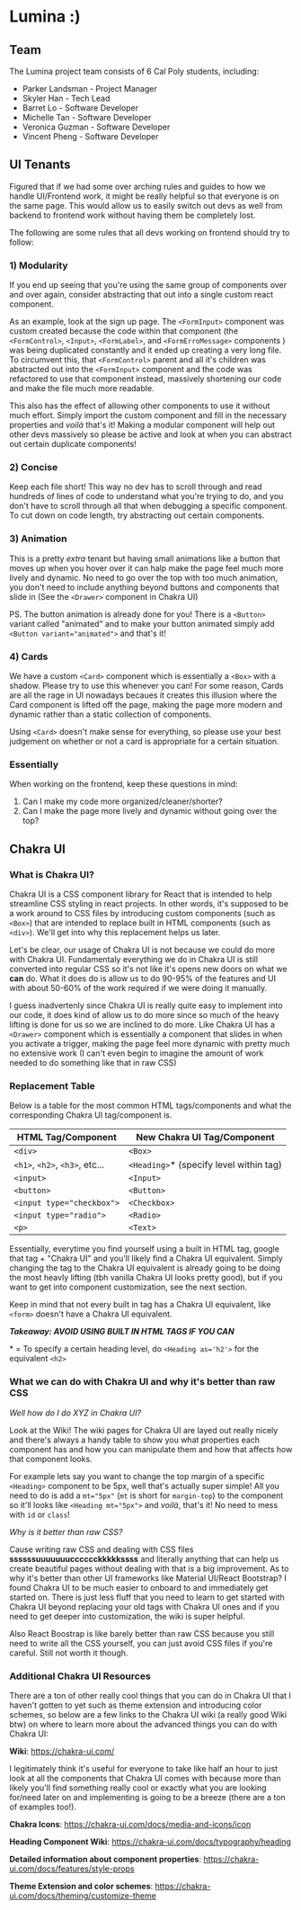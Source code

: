 # **Lumina :)** 

## **Team**
The Lumina project team consists of 6 Cal Poly students, including:
- Parker Landsman - Project Manager
- Skyler Han - Tech Lead
- Barret Lo - Software Developer
- Michelle Tan - Software Developer
- Veronica Guzman - Software Developer
- Vincent Pheng - Software Developer

## **UI Tenants**

Figured that if we had some over arching rules and guides to how we handle UI/Frontend work, it might be really helpful so that everyone is on the same page. This would allow us to easily switch out devs as well from backend to frontend work without having them be completely lost.

The following are some rules that all devs working on frontend should try to follow:

### **1) Modularity**

If you end up seeing that you're using the same group of components over and over again, consider abstracting that out into a single custom react component.

As an example, look at the sign up page. The `<FormInput>` component was custom created because the code within that component (the `<FormControl>`, `<Input>`, `<FormLabel>`, and `<FormErroMessage>` components ) was being duplicated constantly and it ended up creating a very long file. To circumvent this, that `<FormControl>` parent and all it's children was abstracted out into the `<FormInput>` component and the code was refactored to use that component instead, massively shortening our code and make the file much more readable.

This also has the effect of allowing other components to use it without much effort. Simply import the custom component and fill in the necessary properties and *voilà* that's it! Making a modular component will help out other devs massively so please be active and look at when you can abstract out certain duplicate components!

### **2) Concise**

Keep each file short! This way no dev has to scroll through and read hundreds of lines of code to understand what you're trying to do, and you don't have to scroll through all that when debugging a specific component. To cut down on code length, try abstracting out certain components.

### **3) Animation**

This is a pretty *extra* tenant but having small animations like a button that moves up when you hover over it can halp make the page feel much more lively and dynamic. No need to go over the top with too much animation, you don't need to include anything beyond buttons and components that slide in (See the `<Drawer>` component in Chakra UI)

PS. The button animation is already done for you! There is a `<Button>` variant called "animated" and to make your button animated simply add `<Button variant="animated">` and that's it!

### **4) Cards**

We have a custom `<Card>` component which is essentially a `<Box>` with a shadow. Please try to use this whenever you can! For some reason, Cards are all the rage in UI nowadays becaues it creates this illusion where the Card component is lifted off the page, making the page more modern and dynamic rather than a static collection of components. 

Using `<Card>` doesn't make sense for everything, so please use your best judgement on whether or not a card is appropriate for a certain situation.

### **Essentially**

When working on the frontend, keep these questions in mind:

1) Can I make my code more organized/cleaner/shorter?
2) Can I make the page more lively and dynamic without going over the top? 

## **Chakra UI**

### **What is Chakra UI?**

Chakra UI is a CSS component library for React that is intended to help streamline CSS styling in react projects. In other words, it's supposed to be a work around to CSS files by introducing custom components (such as `<Box>`) that are intended to replace built in HTML components (such as `<div>`). We'll get into why this replacement helps us later.

Let's be clear, our usage of Chakra UI is not because we could do more with Chakra UI. Fundamentaly everything we do in Chakra UI is still converted into regular CSS so it's not like it's opens new doors on what we **can** do. What it does do is allow us to do 90-95% of the features and UI with about 50-60% of the work required if we were doing it manually. 

I guess inadvertenly since Chakra UI is really quite easy to implement into our code, it does kind of allow us to do more since so much of the heavy lifting is done for us so we are inclined to do more. Like Chakra UI has a `<Drawer>` component which is essentially a component that slides in when you activate a trigger, making the page feel more dynamic with pretty much no extensive work (I can't even begin to imagine the amount of work needed to do something like that in raw CSS)

### **Replacement Table**

Below is a table for the most common HTML tags/components and what the corresponding Chakra UI tag/component is.

| HTML Tag/Component       | New Chakra UI Tag/Component          |
|--------------------------|--------------------------------------|
| `<div>`                   | `<Box>`                               |
| `<h1>`, `<h2>`, `<h3>`, etc... | `<Heading>`* (specify level within tag) |
| `<input>`                  | `<Input>`                              |
| `<button>`                | `<Button>`                            |
| `<input type="checkbox">`  | `<Checkbox>`                          |
| `<input type="radio"> `    | `<Radio>`                              |
| `<p>`                      | `<Text> `                              |

Essentially, everytime you find yourself using a built in HTML tag, google that tag + "Chakra UI" and you'll likely find a Chakra UI equivalent. Simply changing the tag to the Chakra UI equivalent is already going to be doing the most heavly lifting (tbh vanilla Chakra UI looks pretty good), but if you want to get into component customization, see the next section.

Keep in mind that not every built in tag has a Chakra UI equivalent, like `<form>` doesn't have a Chakra UI equivalent.

***Takeaway: AVOID USING BUILT IN HTML TAGS IF YOU CAN***

\* = To specify a certain heading level, do `<Heading as='h2'>` for the equivalent `<h2>`
### **What we can do with Chakra UI and why it's better than raw CSS**

*Well how do I do XYZ in Chakra UI?*

Look at the Wiki! The wiki pages for Chakra UI are layed out really nicely and there's always a handy table to show you what properties each component has and how you can manipulate them and how that affects how that component looks.

For example lets say you want to change the top margin of a specific `<Heading>` component to be 5px, well that's actually super simple! All you need to do is add a `mt="5px"` (`mt` is short for `margin-top`) to the component so it'll looks like `<Heading mt="5px">` and *voilà*, that's it! No need to mess with `id` or `class`!

*Why is it better than raw CSS?*

Cause writing raw CSS and dealing with CSS files **ssssssuuuuuuucccccckkkkkssss** and literally anything that can help us create beautiful pages without dealing with that is a big improvement. As to why it's better than other UI frameworks like Material UI/React Bootstrap? I found Chakra UI to be much easier to onboard to and immediately get started on. There is just less fluff that you need to learn to get started with Chakra UI beyond replacing your old tags with Chakra UI ones and if you need to get deeper into customization, the wiki is super helpful.

Also React Boostrap is like barely better than raw CSS because you still need to write all the CSS yourself, you can just avoid CSS files if you're careful. Still not worth it though.

### **Additional Chakra UI Resources**

There are a ton of other really cool things that you can do in Chakra UI that I haven't gotten to yet such as theme extension and introducing color schemes, so below are a few links to the Chakra UI wiki (a really good Wiki btw) on where to learn more about the advanced things you can do with Chakra UI:

**Wiki**: https://chakra-ui.com/

I legitimately think it's useful for everyone to take like half an hour to just look at all the components that Chakra UI comes with because more than likely you'll find something really cool or exactly what you are looking for/need later on and implementing is going to be a breeze (there are a ton of examples too!).

**Chakra Icons**: https://chakra-ui.com/docs/media-and-icons/icon

**Heading Component Wiki**: https://chakra-ui.com/docs/typography/heading

**Detailed information about component properties**: https://chakra-ui.com/docs/features/style-props

**Theme Extension and color schemes**: https://chakra-ui.com/docs/theming/customize-theme